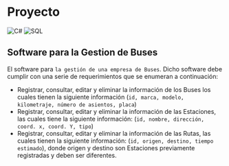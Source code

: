 # Proyecto
![C#](https://img.shields.io/badge/Lenguaje-C_Sharp-B200FF?style=for-the-badge&logo=CSharp&logoColor=white&labelColor=000000&?logoWidth=60)
![SQL](https://img.shields.io/badge/Framework-.NET-00E0FF?style=for-the-badge&logo=.NET&logoColor=white&labelColor=000000&?logoWidth=60)

## Software para la Gestion de Buses

El software para `la gestión de una empresa de Buses`. Dicho software debe
cumplir con una serie de requerimientos que se enumeran a continuación:

- Registrar, consultar, editar y eliminar la información de los Buses los
cuales tienen la siguiente información (`id, marca, modelo, kilometraje,
número de asientos, placa`)
- Registrar, consultar, editar y eliminar la información de las Estaciones, las cuales
tiene la siguiente información: (`id, nombre, dirección, coord. x, coord. Y, tipo`)
- Registrar, consultar, editar y eliminar la información de las Rutas, las cuales
tienen la siguiente información: (`id, origen, destino, tiempo estimado`), donde
origen y destino son Estaciones previamente registradas y deben ser diferentes.
